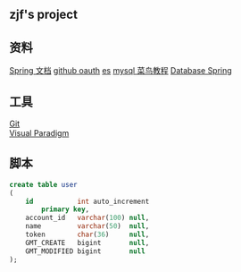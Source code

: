 ## zjf's project

## 资料
[Spring 文档](https://spring.io/guides/gs/serving-web-content/)
[github oauth](https://developer.github.com/apps/building-oauth-apps/authorizing-oauth-apps/)
[es](https://elasticsearch.cn/)
[mysql 菜鸟教程](https://www.runoob.com/mysql/mysql-insert-query.html) 
[Database Spring](https://docs.spring.io/spring-boot/docs/2.0.0.RC1/reference/htmlsingle/#boot-features-embedded-database-support)

## 工具
[Git](https://git-scm.com/download)   
[Visual Paradigm](https://www.visual-paradigm.com)  

## 脚本
```sql
create table user
(
    id           int auto_increment
        primary key,
    account_id   varchar(100) null,
    name         varchar(50)  null,
    token        char(36)     null,
    GMT_CREATE   bigint       null,
    GMT_MODIFIED bigint       null
);

```